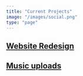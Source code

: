 ```yaml
---
title: "Current Projects"
image: "/images/social.png"
type: "page"
---
```



## [Website Redesign](/projects/webdev/)

## [Music uploads](https://binarydigit.rocks)